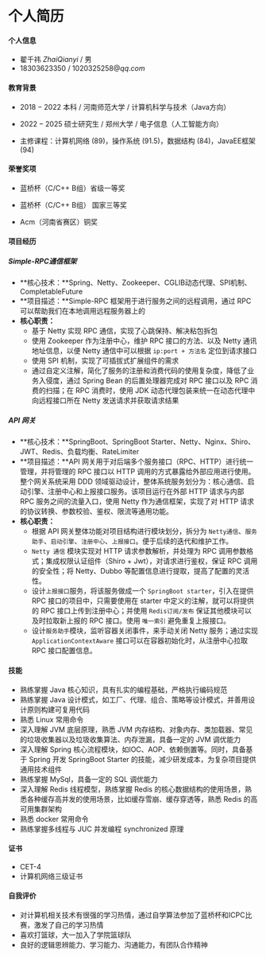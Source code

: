 # 个人简历

#### 个人信息

- 翟千祎 $Zhai Qianyi$ / 男 
- $18303623350$ / $1020325258@qq.com$


#### 教育背景

- $2018 - 2022$ 本科 / 河南师范大学 / 计算机科学与技术（Java方向）
- $2022 - 2025$ 硕士研究生 / 郑州大学 / 电子信息（人工智能方向）


- 主修课程：计算机网络 (89)，操作系统 (91.5)，数据结构 (84)，JavaEE框架 (94)


#### 荣誉奖项

- 蓝桥杯（C/C++ B组）省级一等奖


- 蓝桥杯（C/C++ B组） 国家三等奖


- Acm（河南省赛区）铜奖



#### 项目经历

##### Simple-RPC通信框架

- **核心技术：**Spring、Netty、Zookeeper、CGLIB动态代理、SPI机制、CompletableFuture
- **项目描述：**Simple-RPC 框架用于进行服务之间的远程调用，通过 RPC 可以帮助我们在本地调用远程服务器上的
- **核心职责：**
  - 基于 Netty 实现 RPC 通信，实现了心跳保持、解决粘包拆包
  - 使用 Zookeeper 作为注册中心，维护 RPC 接口的方法、以及 Netty 通讯地址信息，以便 Netty 通信中可以根据 `ip:port + 方法名` 定位到请求接口
  - 使用 SPI 机制，实现了可插拔式扩展组件的需求
  - 通过自定义注解，简化了服务的注册和消费代码的使用复杂度，降低了业务入侵度，通过 Spring Bean 的后置处理器完成对 RPC 接口以及 RPC 消费的扫描；在 RPC 消费时，使用 JDK 动态代理包装来统一在动态代理中向远程接口所在 Netty 发送请求并获取请求结果

##### API 网关

- **核心技术：**SpringBoot、SpringBoot Starter、Netty、Nginx、Shiro、JWT、Redis、负载均衡、RateLimiter
- **项目描述：**API 网关用于对后端多个服务接口（RPC、HTTP）进行统一管理，并将管理的 RPC 接口以 HTTP 调用的方式暴露给外部应用进行使用。整个网关系统采用 DDD 领域驱动设计，整体系统服务划分为：核心通信、启动引擎、注册中心和上报接口服务。该项目运行在外部 HTTP 请求与内部 RPC 服务之间的流量入口，使用 Netty 作为通信框架，实现了对 HTTP 请求的协议转换、参数校验、鉴权、限流等通用功能。
- **核心职责：**
  - 根据 API 网关整体功能对项目结构进行模块划分，拆分为 `Netty通信`、`服务助手`、`启动引擎`、`注册中心`、`上报接口`。便于后续的迭代和维护工作。
  - `Netty 通信` 模块实现对 HTTP 请求参数解析，并处理为 RPC 调用参数格式；集成权限认证组件（Shiro + Jwt），对请求进行鉴权，保证 RPC 调用的安全性；将 Netty、Dubbo 等配置信息进行提取，提高了配置的灵活性。
  - 设计`上报接口`服务，将该服务做成一个 `SpringBoot starter`，引入在提供 RPC 接口的项目中，只需要使用在 starter 中定义的注解，就可以将提供的 RPC 接口上传到注册中心；并使用 `Redis订阅/发布` 保证其他模块可以及时拉取新上报的 RPC 接口。使用 `唯一索引` 避免重复上报接口。
  - 设计`服务助手`模块，监听容器关闭事件，来手动关闭 Netty 服务；通过实现 `ApplicationContextAware` 接口可以在容器初始化时，从注册中心拉取 RPC 接口配置信息。



#### 技能

- 熟练掌握 Java 核心知识，具有扎实的编程基础，严格执行编码规范
- 熟练掌握 Java 设计模式，如工厂、代理、组合、策略等设计模式，并善用设计原则构建可复用代码
- 熟悉 Linux 常用命令
- 深入理解 JVM 底层原理，熟悉 JVM 内存结构、对象内存、类加载器、常见的垃圾收集器以及垃圾收集算法、内存泄漏，具备一定的 JVM 调优能力
- 深入理解 Spring 核心流程模块，如IOC、AOP、依赖倒置等。同时，具备基于 Spring 开发 SpringBoot Starter 的技能，减少研发成本，为复杂项目提供通用技术组件
- 熟练掌握 MySql，具备一定的 SQL 调优能力
- 深入理解 Redis 线程模型，熟练掌握 Redis 的核心数据结构的使用场景，熟悉各种缓存高并发的使用场景，比如缓存雪崩、缓存穿透等，熟悉 Redis 的高可用集群架构
- 熟悉 docker 常用命令
- 熟练掌握多线程与 JUC 并发编程 synchronized 原理


#### 证书

- CET-4
- 计算机网络三级证书

#### 自我评价

- 对计算机相关技术有很强的学习热情，通过自学算法参加了蓝桥杯和ICPC比赛，激发了自己的学习热情
- 喜欢打篮球，大一加入了学院篮球队
- 良好的逻辑思辨能力、学习能力、沟通能力，有团队合作精神